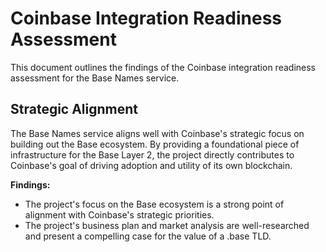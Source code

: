 # Coinbase Integration Readiness Assessment

This document outlines the findings of the Coinbase integration readiness assessment for the Base Names service.




## Strategic Alignment

The Base Names service aligns well with Coinbase's strategic focus on building out the Base ecosystem. By providing a foundational piece of infrastructure for the Base Layer 2, the project directly contributes to Coinbase's goal of driving adoption and utility of its own blockchain.

**Findings:**

*   The project's focus on the Base ecosystem is a strong point of alignment with Coinbase's strategic priorities.
*   The project's business plan and market analysis are well-researched and present a compelling case for the value of a .base TLD.


